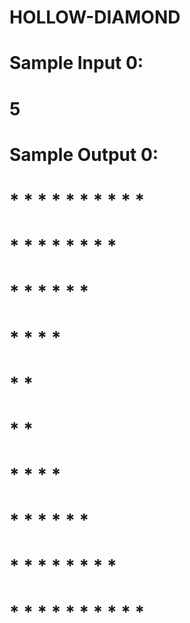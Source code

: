 # HOLLOW-DIAMOND
#
#
# Sample Input 0:
# 5
#
# Sample Output 0:
# 
# * * * * *   * * * * *  
# * * * *       * * * *  
# * * *           * * *  
# * *               * *  
# *                   *  
# *                   *  
# * *               * *  
# * * *           * * *  
# * * * *       * * * *  
# * * * * *   * * * * *  
